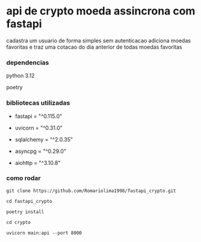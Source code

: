 # api de crypto moeda assincrona com fastapi
cadastra um usuario de forma simples sem autenticacao adiciona moedas favoritas e traz uma cotacao do dia anterior de todas moedas favoritas

### dependencias

python 3.12

poetry

### bibliotecas utilizadas

* fastapi = "^0.115.0"

* uvicorn = "^0.31.0"

* sqlalchemy = "^2.0.35"

* asyncpg = "^0.29.0"

*  aiohttp = "^3.10.8"

### como rodar

` git clone https://github.com/Romariolima1998/fastapi_crypto.git `

` cd fastapi_crypto `

` poetry install `

` cd crypto `

` uvicorn main:api --port 8000 `

